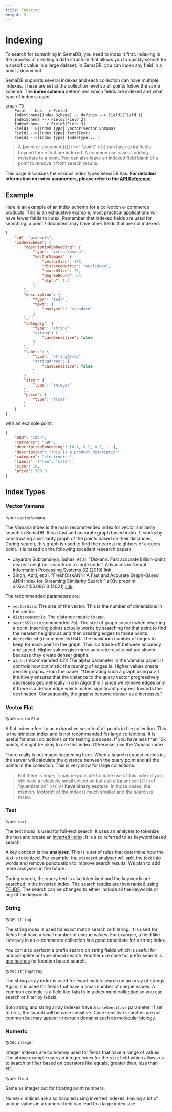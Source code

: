 ```yaml
---
title: Indexing
weight: 3
---
```


# Indexing

To search for something in SemaDB, you need to index it first. Indexing is the process of creating a data structure that allows you to quickly search for a specific value in a large dataset. In SemaDB, you can index any field in a point / document.

SemaDB supports several indexes and each collection can have multiple indexes. These are set at the collection level so all points follow the same schema. The **index schema** determines which fields are indexed and what type of index is used.

```mermaid
graph TD
    Point -- has --> Field1
    IndexSchema[Index Schema] -- defines --> Field1[Field 1]
    IndexSchema --> Field2[Field 2]
    IndexSchema --> Field3[Field 3]
    Field1 -->|Index Type| Vector(Vector Vamana)
    Field2 -->|Index Type| Text(Text)
    Field3 -->|Index Type| IndexType(...)
```

> A [point or document]({{< ref "point" >}}) can have extra fields beyond those that are indexed. A common use case is adding metadata to a point. You can also leave an indexed field blank of a point to remove it from search results.

This page discusses the various index types SemaDB has. **For detailed information on index parameters, please refer to the [API Reference](/api-reference.html).**

## Example

Here is an example of an index schema for a collection e-commerce products. This is an exhaustive example; most practical applications will have fewer fields to index. Remember that indexed fields are used for searching, a point / document may have other fields that are not indexed.

```json
{
    "id": "products",
    "indexSchema": {
        "descriptionEmbedding": {
            "type": "vectorVamana",
            "vectorVamana": {
                "vectorSize": 386,
                "distanceMetric": "euclidean",
                "searchSize": 75,
                "degreeBound": 64,
                "alpha": 1.2
            }
        },
        "description": {
            "type": "text",
            "text": {
                "analyser": "standard"
            }
        },
        "category": {
            "type": "string"
            "string": {
                "caseSensitive": false
            }
        },
        "labels": {
            "type": "stringArray"
            "stringArray": {
                "caseSensitive": false
            }
        },
        "size": {
            "type": "integer"
        },
        "price": {
            "type": "float"
        }
    }
}
```

with an example point:

```json
{
    "SKU": "1234",
    "currency": "GBP",
    "descriptionEmbedding": [0.1, 0.2, 0.3, ...],
    "description": "This is a product description",
    "category": "electronics",
    "labels": ["new", "sale"],
    "size": 10,
    "price": 100.0
}
```

## Index Types

### Vector Vamana

type: `vectorVamana`

The Vamana index is the main recommended index for vector similarity search in SemaDB. It is a fast and accurate graph based index. It works by constructing a similarity graph of the points based on their distances. During search, this graph is used to find the nearest neighbors of a query point. It is based on the following excellent research papers:

- Jayaram Subramanya, Suhas, et al. "Diskann: Fast accurate billion-point nearest neighbor search on a single node." Advances in Neural Information Processing Systems 32 (2019) [link](https://proceedings.neurips.cc/paper_files/paper/2019/file/09853c7fb1d3f8ee67a61b6bf4a7f8e6-Paper.pdf).
- Singh, Aditi, et al. "FreshDiskANN: A Fast and Accurate Graph-Based ANN Index for Streaming Similarity Search." arXiv preprint arXiv:2105.09613 (2021) [link](https://arxiv.org/abs/2105.09613).

The recommended parameters are:

- `vectorSize`: The size of the vector. This is the number of dimensions in the vector.
- `distanceMetric`: The distance metric to use.
- `searchSize` (recommended 75): The size of graph search when inserting a point. Inserting points actually works by searching for that point to find the nearest neighbours and then creating edges to those points.
- `degreeBound` (recommended 64): The maximum number of edges to keep for each point in the graph. This is a trade-off between accuracy and speed. Higher values give more accurate results but are slower because they create denser graphs.
- `alpha` (recommended 1.2): The alpha parameter in the Vamana paper. It controls how optimistic the pruning of edges is. Higher values create denser graphs. From the paper: "Generating such a graph using 𝛼 > 1 intuitively ensures that the distance to the query vector progressively decreases geometrically in 𝛼 in Algorithm 1 since we remove edges only if there is a detour edge which makes significant progress towards the destination. Consequently, the graphs become denser as 𝛼 increases."


### Vector Flat

type: `vectorFlat`

A flat index refers to an exhaustive search of all points in the collection. This is the simplest index and is not recommended for large collections. It is useful for small collections or for testing purposes. If you have less than 10k points, it might be okay to use this index. Otherwise, use the Vamana index.

There really is not magic happening here. When a search request comes in, the server will calculate the distance between the query point and **all** the points in the collection. This is very slow for large collections.

> But there is hope, it may be possible to make use of this index if you still have a relatively small collection but use a [quantiser]({{< ref "quantization" >}}) or **have binary vectors**. In those cases, the memory footprint of the index is much smaller and the search is faster.

### Text

type: `text`

The text index is used for full-text search. It uses an analyser to tokenize the text and create an [inverted index](https://en.wikipedia.org/wiki/Inverted_index). It is also referred to as keyword based search.

A key concept is the **analyser**. This is a set of rules that determine how the text is tokenized. For example, the `standard` analyser will split the text into words and remove punctuation to improve search results. We plan to add more analysers in the future.

During search, the query text is also tokenised and the keywords are searched in the inverted index. The search results are then ranked using [TF-IDF](https://en.wikipedia.org/wiki/Tf%E2%80%93idf). The search can be changed to either include all the keywords or any of the keywords.

### String

type: `string`

The string index is used for exact match search or filtering. It is used for fields that have a small number of unique values. For example, a field like `category` in an e-commerce collection is a good candidate for a string index.

You can also perform a prefix search on string fields which is useful for autocomplete or type-ahead search. Another use case for prefix search is [geo hashes](https://en.wikipedia.org/wiki/Geohash) for location based search.

type: `stringArray`

The string array index is used for exact match search on an array of strings. Again, it is used for fields that have a small number of unique values. A common example is a field like `labels` in a document collection so you can search or filter by labels.

Both string and string array indexes have a `caseSensitive` parameter. If set to `true`, the search will be case sensitive. Case sensitive searches are not common but may appear in certain domains such as molecular biology.

### Numeric

type: `integer`

Integer indexes are commonly used for fields that have a range of values. The above example uses an integer index for the `size` field which allows us to search or filter based on operators like equals, greater than, less than etc.

type: `float`

Same as integer but for floating point numbers.

Numeric indices are also handled using inverted indexes. Having a lot of unique values in a numeric field can lead to a large index size.
